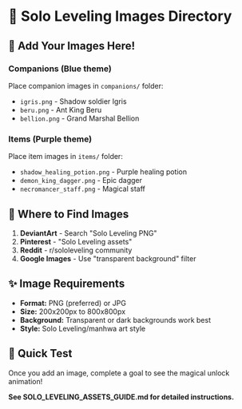 # 🎨 Solo Leveling Images Directory

## 📁 Add Your Images Here!

### **Companions** (Blue theme)

Place companion images in `companions/` folder:

- `igris.png` - Shadow soldier Igris
- `beru.png` - Ant King Beru
- `bellion.png` - Grand Marshal Bellion

### **Items** (Purple theme)

Place item images in `items/` folder:

- `shadow_healing_potion.png` - Purple healing potion
- `demon_king_dagger.png` - Epic dagger
- `necromancer_staff.png` - Magical staff

## 🎯 Where to Find Images

1. **DeviantArt** - Search "Solo Leveling PNG"
2. **Pinterest** - "Solo Leveling assets"
3. **Reddit** - r/sololeveling community
4. **Google Images** - Use "transparent background" filter

## ✨ Image Requirements

- **Format:** PNG (preferred) or JPG
- **Size:** 200x200px to 800x800px
- **Background:** Transparent or dark backgrounds work best
- **Style:** Solo Leveling/manhwa art style

## 🚀 Quick Test

Once you add an image, complete a goal to see the magical unlock animation!

**See SOLO_LEVELING_ASSETS_GUIDE.md for detailed instructions.**
